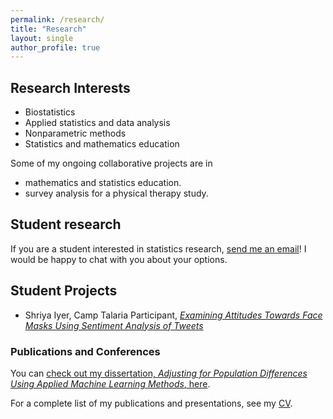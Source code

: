 ```yaml
---
permalink: /research/
title: "Research"
layout: single
author_profile: true
---
```


## Research Interests
- Biostatistics
- Applied statistics and data analysis
- Nonparametric methods 
- Statistics and mathematics education

Some of my ongoing collaborative projects are in

- mathematics and statistics education.
- survey analysis for a physical therapy study.

## Student research

If you are a student interested in statistics research, [send me an email](mailto:cappiello@csus.edu)! I would be happy to chat with you about your options.

## Student Projects

- Shriya Iyer, Camp Talaria Participant, [*Examining Attitudes Towards Face Masks Using Sentiment Analysis of Tweets*](https://lgpcappiello.github.io/research/ATHENA_Research_Paper.pdf)

### Publications and Conferences

You can [check out my dissertation, *Adjusting for Population Differences Using Applied Machine Learning Methods*, here](https://lgpcappiello.github.io/research/Dissertation.pdf).

For a complete list of my publications and presentations, see my [CV](https://lgpcappiello.github.io/CappielloCV.pdf). 
